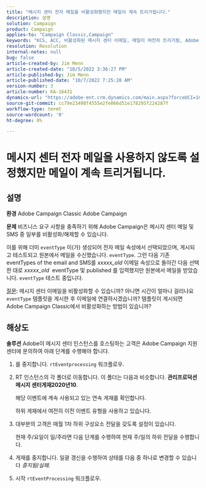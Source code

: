 ```yaml
---
title: "메시지 센터 전자 메일을 비활성화했지만 메일이 계속 트리거됩니다."
description: 설명
solution: Campaign
product: Campaign
applies-to: "Campaign Classic,Campaign"
keywords: "KCS, ACC, 비활성화된 메시지 센터 이메일, 메일이 여전히 트리거됨, Adobe Campaign Classic, Adobe Campaign, 문제 해결"
resolution: Resolution
internal-notes: null
bug: false
article-created-by: Jim Menn
article-created-date: "10/5/2022 3:36:27 PM"
article-published-by: Jim Menn
article-published-date: "10/7/2022 7:25:28 AM"
version-number: 3
article-number: KA-16431
dynamics-url: "https://adobe-ent.crm.dynamics.com/main.aspx?forceUCI=1&pagetype=entityrecord&etn=knowledgearticle&id=59385078-c344-ed11-bba1-000d3a3064b8"
source-git-commit: cc79e23498f4555e2fe066d51e178295f224287f
workflow-type: tm+mt
source-wordcount: '0'
ht-degree: 0%

---
```


# 메시지 센터 전자 메일을 사용하지 않도록 설정했지만 메일이 계속 트리거됩니다.

## 설명


<b>환경</b>
Adobe Campaign Classic Adobe Campaign

<b>문제</b>
비즈니스 요구 사항을 충족하기 위해 Adobe Campaign은 메시지 센터 메일 및 SMS 중 일부를 비활성화/해제할 수 있습니다.

이를 위해 더미 `eventType` 이(가) 생성되어 전자 메일 속성에서 선택되었으며, 게시되고 테스트되고 원본에서 메일을 수신했습니다. `eventType`.
그런 다음 기존 eventTypes of the email and SMS를 *xxxxx_old* 이메일 속성으로 돌아간 다음 선택한 대로 *xxxxx_old*  eventType 및 published 를 입력했지만 원본에서 메일을 받았습니다. `eventType` 테스트 중입니다.

<u>질문</u>: 메시지 센터 이메일을 비활성화할 수 있습니까?
아니면 시간이 얼마나 걸리나요 `eventType` 템플릿을 게시한 후 이메일에 연결하시겠습니까?
템플릿이 게시되면 Adobe Campaign Classic에서 비활성화하는 방법이 있습니까?


## 해상도


<b>솔루션</b>
Adobe이 메시지 센터 인스턴스를 호스팅하는 고객은 Adobe Campaign 지원 센터에 문의하여 아래 단계를 수행해야 합니다.

1. 를 중지합니다. `rtEventprocessing` 워크플로우.
2. RT 인스턴스의 각 폴더로 이동합니다. 이 폴더는 다음과 비슷합니다. <b>관리</b><b>프로덕션</b><b>메시지 센터</b><b>게재</b><b>2020년</b><b>10</b>.

   해당 이벤트에 계속 사용되고 있는 연속 게재를 확인합니다.

   하위 게재에서 여전히 이전 이벤트 유형을 사용하고 있습니다.
3. 대부분의 고객은 매월 1차 하위 구성요소 전달을 갖도록 설정이 있습니다.

   현재 주/요일이 일/주라면 다음 단계를 수행하여 현재 주/일의 하위 전달을 수행합니다.
4. 게재를 중지합니다. 일괄 갱신을 수행하여 상태를 다음 중 하나로 변경할 수 있습니다 *중지됨*/*실패*.
5. 시작 `rtEventProcessing` 워크플로우.

